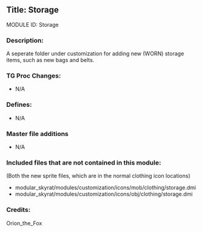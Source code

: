 ## Title: Storage 

MODULE ID: Storage

### Description:

A seperate folder under customization for adding new (WORN) storage items, such as new bags and belts.

### TG Proc Changes:

- N/A

### Defines:

- N/A

### Master file additions

- N/A

### Included files that are not contained in this module:
(Both the new sprite files, which are in the normal clothing icon locations)
- modular_skyrat/modules/customization/icons/mob/clothing/storage.dmi
- modular_skyrat/modules/customization/icons/obj/clothing/storage.dmi

### Credits:
Orion_the_Fox
